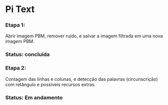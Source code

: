 # Pi Text
<h3>Etapa 1:</h3>
<p>Abrir imagem PBM, remover ruído, e salvar a imagem filtrada em uma nova imagem PBM.</p>
<h3>Status: concluída </h3>

<h3>Etapa 2:</h3>
<p>Contagem das linhas e colunas, e detecção das palavras (circunscrição) com retângulo e possíveis
recursos extras.</p>
<h3>Status: Em andamento </h3>
